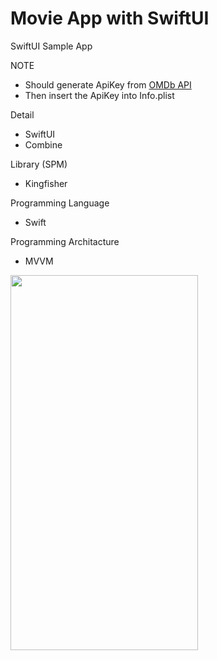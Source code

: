 # Movie App with SwiftUI

SwiftUI Sample App

NOTE
* Should generate ApiKey from [OMDb API](https://www.omdbapi.com/#usage)
* Then insert the ApiKey into Info.plist

Detail
- SwiftUI
- Combine

Library (SPM)
- Kingfisher

Programming Language
- Swift

Programming Architacture
- MVVM


<img
  src="[https://github.com/burakekmen/MovieApp/blob/master/SS/Simulation.gif]"
  alt=""
  title="App Demo"
   width="300" height="600"
  style="display: inline-block; margin: 0 auto;">
